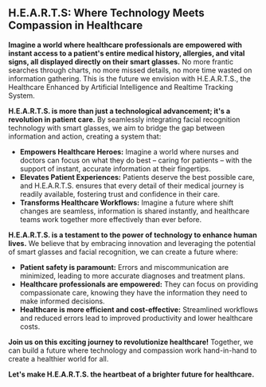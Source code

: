 ##  H.E.A.R.T.S:  Where Technology Meets Compassion in Healthcare

**Imagine a world where healthcare professionals are empowered with instant access to a patient's entire medical history, allergies, and vital signs, all displayed directly on their smart glasses.** No more frantic searches through charts, no more missed details, no more time wasted on information gathering. This is the future we envision with H.E.A.R.T.S., the Healthcare Enhanced by Artificial Intelligence and Realtime Tracking System.

**H.E.A.R.T.S. is more than just a technological advancement; it's a revolution in patient care.**  By seamlessly integrating facial recognition technology with smart glasses, we aim to bridge the gap between information and action, creating a system that:

* **Empowers Healthcare Heroes:**  Imagine a world where nurses and doctors can focus on what they do best – caring for patients –  with the support of instant, accurate information at their fingertips. 
* **Elevates Patient Experiences:**  Patients deserve the best possible care, and H.E.A.R.T.S. ensures that every detail of their medical journey is readily available, fostering trust and confidence in their care.
* **Transforms Healthcare Workflows:**  Imagine a future where shift changes are seamless, information is shared instantly, and healthcare teams work together more effectively than ever before. 

**H.E.A.R.T.S. is a testament to the power of technology to enhance human lives.**  We believe that by embracing innovation and leveraging the potential of smart glasses and facial recognition, we can create a future where:

* **Patient safety is paramount:**  Errors and miscommunication are minimized, leading to more accurate diagnoses and treatment plans.
* **Healthcare professionals are empowered:**  They can focus on providing compassionate care, knowing they have the information they need to make informed decisions.
* **Healthcare is more efficient and cost-effective:**  Streamlined workflows and reduced errors lead to improved productivity and lower healthcare costs.

**Join us on this exciting journey to revolutionize healthcare!**  Together, we can build a future where technology and compassion work hand-in-hand to create a healthier world for all. 

**Let's make H.E.A.R.T.S. the heartbeat of a brighter future for healthcare.**
